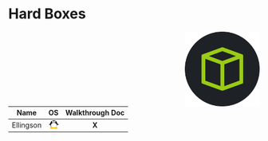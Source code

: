 # Hard Boxes

<img align="right" height=150 src="./hackthebox_logo.jpg"/>

<!-- <img width=20 src=./_images/win.png> -->
<!-- <img width=20 src=./_images/lin.png> -->
<!-- <img width=20 src=./_images/gear.png> -->
<!-- <img width=20 src=./_images/bsd.png> -->

|   Name            |      OS                               |         Walkthrough Doc            |
| ----------------- |---------------------------------------|:----------------------------------:|
|  Ellingson        | <img width=20 src=./_images/lin.png>  | **X** <!-- [View](Ellingson/README.md) --> |
